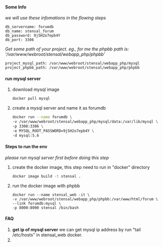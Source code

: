


#### Some Info

*we will use these infomations in the flowing steps*
```
db_servername: forumdb
db_name: stensal_forum
db_password: 9j5H2o7epb4Y
db_port: 3306
```

*Get some path of your project. eg., for me the phpbb path is: '/var/www/webroot/stensal/webapp_php/phpbb'*
```
project_mysql_path: /var/www/webroot/stensal/webapp_php/mysql
project_phpbb_path: /var/www/webroot/stensal/webapp_php/phpbb
```

#### run mysql server
1. download mysql image

    ```bash
    docker pull mysql
    ```
2. create a mysql server and name it as forumdb 
    ```bash
    docker run --name forumdb \
    -v /var/www/webroot/stensal/webapp_php/mysql/data:/var/lib/mysql \
    -p 3308:3306 \
    -e MYSQL_ROOT_PASSWORD=9j5H2o7epb4Y \
    -d mysql:5.6
    ```


#### Steps to run the env

*please run mysql server first before doing this step*

1. create the docker image, this step need to run in "docker" directory
    
    ```bash
    docker image build -t stensal .
    ``` 
2. run the docker image with phpbb
    
    ```
    docker run --name stensal_web -it \
    -v /var/www/webroot/stensal/webapp_php/phpbb:/var/www/html/forum \
    --link forumdb:mysql \
    -p 8000:8000 stensal /bin/bash
    ```
    
    
    
#### FAQ
1. **get ip of mysql server**
    we can get mysql ip address by run "tail /etc/hosts" in stensal_web docker.
2. 
